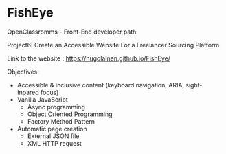 # FishEye
OpenClassromms - Front-End developer path

Project6: Create an Accessible Website For a Freelancer Sourcing Platform

Link to the website : https://hugolainen.github.io/FishEye/

Objectives:
* Accessible & inclusive content (keyboard navigation, ARIA, sight-inpared focus)
* Vanilla JavaScript
  - Async programming
  - Object Oriented Programming
  - Factory Method Pattern
* Automatic page creation
  - External JSON file
  - XML HTTP request
